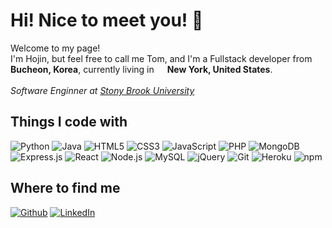 <h1>Hi! Nice to meet you! 👋</h1>
<p>Welcome to my page! </br> I'm Hojin, but feel free to call me Tom, and I'm a Fullstack developer from <img src="" width="13"/> <b>Bucheon, Korea</b>, currently living in <img src="" width="13"/> <b>New York, United States</b>. 
</br></br> <em>Software Enginner at <a href="https://www.stonybrook.edu/">Stony Brook University</a></em> </p>

<h2> Things I code with </h2>

![Python](https://img.shields.io/badge/-Python-3776AB?style=for-the-badge&logo=python&logoColor=ffffff)
![Java](https://img.shields.io/badge/-Java-007396?style=for-the-badge&logo=java&logoColor="white")
![HTML5](https://img.shields.io/badge/-HTML5-F05032?style=for-the-badge&logo=html5&logoColor=ffffff)
![CSS3](https://img.shields.io/badge/-CSS3-007ACC?style=for-the-badge&logo=css3)
![JavaScript](https://img.shields.io/badge/-JavaScript-%23F7DF1C?style=for-the-badge&logo=javascript&logoColor=000000)
![PHP](https://img.shields.io/badge/-PHP-777BB4?style=for-the-badge&logo=PHP&logoColor=ffffff)
![MongoDB](https://img.shields.io/badge/-MongoDB-13aa52?style=for-the-badge&logo=mongodb&logoColor=ffffff)
![Express.js](https://img.shields.io/badge/-Express.js-000000?style=for-the-badge&logo=Express&logoColor=ffffff)
![React](https://img.shields.io/badge/-React-222222?style=for-the-badge&logo=react)
![Node.js](https://img.shields.io/badge/-Node.js-43853d?style=for-the-badge&logo=Node.js&logoColor=ffffff)
![MySQL](https://img.shields.io/badge/-MySQL-4479A1?style=for-the-badge&logo=MySQL&logoColor=ffffff)
![jQuery](https://img.shields.io/badge/-jQuery-0769AD?style=for-the-badge&logo=jQuery&logoColor=ffffff)
![Git](https://img.shields.io/badge/-Git-F05032?style=for-the-badge&logo=git&logoColor=ffffff)
![Heroku](https://img.shields.io/badge/-Heroku-430098?style=for-the-badge&logo=heroku&logoColor=ffffff)
![npm](https://img.shields.io/badge/-NPM-CB3837?style=for-the-badge&logo=npm&logoColor=ffffff)
<!--![TypeScript](https://img.shields.io/badge/-TypeScript-007ACC?style=for-the-badge&logo=typescript&logoColor=ffffff)-->

<h2>Where to find me</h2>
<p><a href="https://github.com/gvm1229" target="_blank"><img alt="Github" src="https://img.shields.io/badge/GitHub-%2312100E.svg?&style=for-the-badge&logo=Github&logoColor=white"/></a> <a href="https://www.linkedin.com/in/hojinjeong" target="_blank"><img alt="LinkedIn" src="https://img.shields.io/badge/linkedin-%230077B5.svg?&style=for-the-badge&logo=linkedin&logoColor=white" /></a>
</p>

<!--
**gvm1229/gvm1229** is a ✨ _special_ ✨ repository because its `README.md` (this file) appears on your GitHub profile.

Here are some ideas to get you started:

- 🔭 I’m currently working on ...
- 🌱 I’m currently learning ...
- 👯 I’m looking to collaborate on ...
- 🤔 I’m looking for help with ...
- 💬 Ask me about ...
- 📫 How to reach me: ...
- 😄 Pronouns: ...
- ⚡ Fun fact: ...
-->
